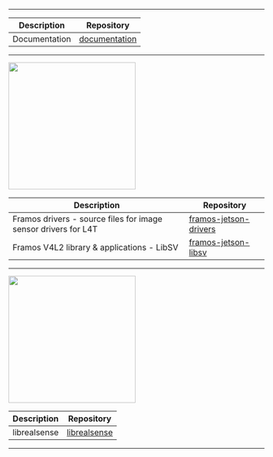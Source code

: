 -----------------------------------------------------------------------------------------------------------------------------------------------------

| Description   | Repository                                                   |
|---------------|--------------------------------------------------------------|
| Documentation | [documentation](https://github.com/framosgmbh/documentation.git) |

-----------------------------------------------------------------------------------------------------------------------------------------------------

<img src="https://www.nvidia.com/content/dam/en-zz/Solutions/about-nvidia/logo-and-brand/01-nvidia-logo-horiz-500x200-2c50-d.png" width="250">

| Description                                                    | Repository                                                                           |
|----------------------------------------------------------------|--------------------------------------------------------------------------------------|
| Framos drivers - source files for image sensor drivers for L4T | [framos-jetson-drivers](https://github.com/framosgmbh/framos-jetson-drivers.git)     |
| Framos V4L2 library & applications - LibSV | [framos-jetson-libsv](https://github.com/framosgmbh/framos-jetson-libsv.git)                             |

----------------------------------------------------------------------------------------------------------------------------------------------------

<img src="https://www.intelrealsense.com/wp-content/uploads/2024/01/realsense-sparked-rgb-onlight-378px.png" width="250">

| Description  | Repository                                                 |
|--------------|------------------------------------------------------------|
| librealsense | [librealsense](https://github.com/framosgmbh/librealsense.git) |

----------------------------------------------------------------------------------------------------------------------------------------------------
